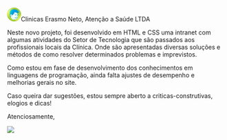 <img src="favicon.cen.png" alt="img" height="auto" width="auto">Clinicas Erasmo Neto, Atenção a Saúde LTDA

Neste novo projeto, foi desenvolvido em HTML e CSS uma intranet com algumas atividades do Setor de Tecnologia que são passados aos profissionais locais da Clínica. Onde são apresentadas diversas soluções e métodos de como resolver determinados problemas e imprevistos.

Como estou em fase de desenvolvimento dos conhecimentos em linguagens de programação, ainda falta ajustes de desempenho e melhorias gerais no site.


Caso queira dar sugestões, estou sempre aberto a criticas-construtivas, elogios e dicas!

Atenciosamente,
<div>
	<a href="https://clinicaserasmoneto.com.br/"><img src="https://lh3.googleusercontent.com/pw/AP1GczP0GCKEvAhXK73V7Fk86ofWWPcT7vZmfu4Xp7whw5qArt8Jun0UcZnSftsAc8yqvKUQp3zXUeEMEPAolB9_PH409lHJ8Txn12CWpNgaqKnEu-ONtKc5j6sH7Hj4IDKxdelXYx_m13C3icZZ034qsOW-=w723-h187-s-no-gm?authuser=1 "></a></div>
<div>
	<br>
</div>


